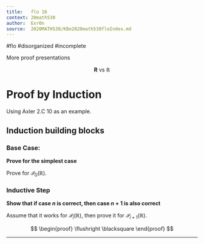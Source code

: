 ```yaml
---
title:   flo 16
context: 20math530
author:  Exr0n
source:  2020MATH530/KBe2020math530floIndex.md
---
```


#flo
#disorganized #incomplete

More proof presentations

$$
\mathbf{R} \text{ vs } \mathbb{R}
$$

# Proof by Induction
Using Axler 2.C 10 as an example.

## Induction building blocks

### Base Case:
**Prove for the simplest case**

Prove for $\mathcal{P}_0(\mathbb{R})$.

### Inductive Step
**Show that if case $n$ is correct, then case $n+1$ is also correct**

Assume that it works for $\mathcal{P}_i(\mathbb{R})$, then prove it for $\mathcal{P}_{i+1}(\mathbb{R})$.

$$
\begin{proof}
\flushright \blacksquare
\end{proof}
$$

---
